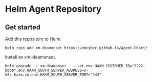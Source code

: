 # Helm Agent Repository



## Get started

Add this repository to Helm.

```
helm repo add xm-deamonset https://xmcyber.github.io/Agent-Chart/
```

Install an xm-deamonset.

```
helm upgrade -i xm-deamonset . --set env.HAXM_CUSTOMER_ID="2222-bbbb",env.HAXM_SOUTH_SERVER_ADDRESS=s-k8s.haxm.co,env.HAXM_SOUTH_SERVER_PORT="443"
```
